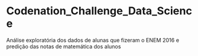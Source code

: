 # Codenation_Challenge_Data_Science
Análise exploratória dos dados de alunas que fizeram o ENEM 2016 e predição das notas de matemática dos alunos
